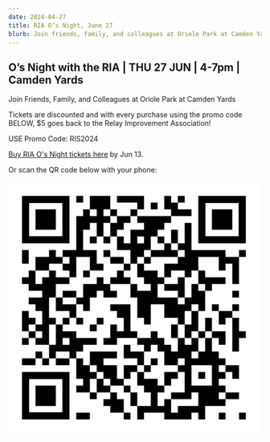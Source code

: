 ```yaml
---
date: 2024-04-27
title: RIA O’s Night, June 27
blurb: Join friends, family, and colleagues at Oriole Park at Camden Yards
---
```


## O’s Night with the RIA | THU 27 JUN | 4-7pm | Camden Yards

Join Friends, Family, and Colleagues at Oriole Park at Camden Yards

Tickets are discounted and with every purchase using the promo code BELOW, $5 goes back to the Relay Improvement Association!

USE Promo Code: RIS2024

[Buy RIA O's Night tickets here](https://fevo-enterprise.com/event/Relayimprovement) by Jun 13.

Or scan the QR code below with your phone:

![O's Night QRcode](../../img/os_night_qr.png)
